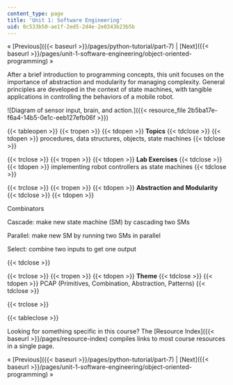 ```yaml
---
content_type: page
title: 'Unit 1: Software Engineering'
uid: 0c533b50-ae1f-2ed5-2d4e-2e0343b23b5b
---
```


« [Previous]({{< baseurl >}}/pages/python-tutorial/part-7) | [Next]({{< baseurl >}}/pages/unit-1-software-engineering/object-oriented-programming) »

After a brief introduction to programming concepts, this unit focuses on the importance of abstraction and modularity for managing complexity. General principles are developed in the context of state machines, with tangible applications in controlling the behaviors of a mobile robot.

![Diagram of sensor input, brain, and action.]({{< resource_file 2b5ba17e-f6a4-14b5-0e1c-eeb127efb06f >}})

{{< tableopen >}}
{{< tropen >}}
{{< tdopen >}}
**Topics**
{{< tdclose >}}
{{< tdopen >}}
procedures, data structures, objects, state machines
{{< tdclose >}}

{{< trclose >}}
{{< tropen >}}
{{< tdopen >}}
**Lab Exercises**
{{< tdclose >}}
{{< tdopen >}}
implementing robot controllers as state machines
{{< tdclose >}}

{{< trclose >}}
{{< tropen >}}
{{< tdopen >}}
**Abstraction and Modularity**
{{< tdclose >}}
{{< tdopen >}}


Combinators

Cascade: make new state machine (SM) by cascading two SMs

Parallel: make new SM by running two SMs in parallel

Select: combine two inputs to get one output


{{< tdclose >}}

{{< trclose >}}
{{< tropen >}}
{{< tdopen >}}
**Theme**
{{< tdclose >}}
{{< tdopen >}}
PCAP (Primitives, Combination, Abstraction, Patterns)
{{< tdclose >}}

{{< trclose >}}

{{< tableclose >}}

Looking for something specific in this course? The [Resource Index]({{< baseurl >}}/pages/resource-index) compiles links to most course resources in a single page.

« [Previous]({{< baseurl >}}/pages/python-tutorial/part-7) | [Next]({{< baseurl >}}/pages/unit-1-software-engineering/object-oriented-programming) »